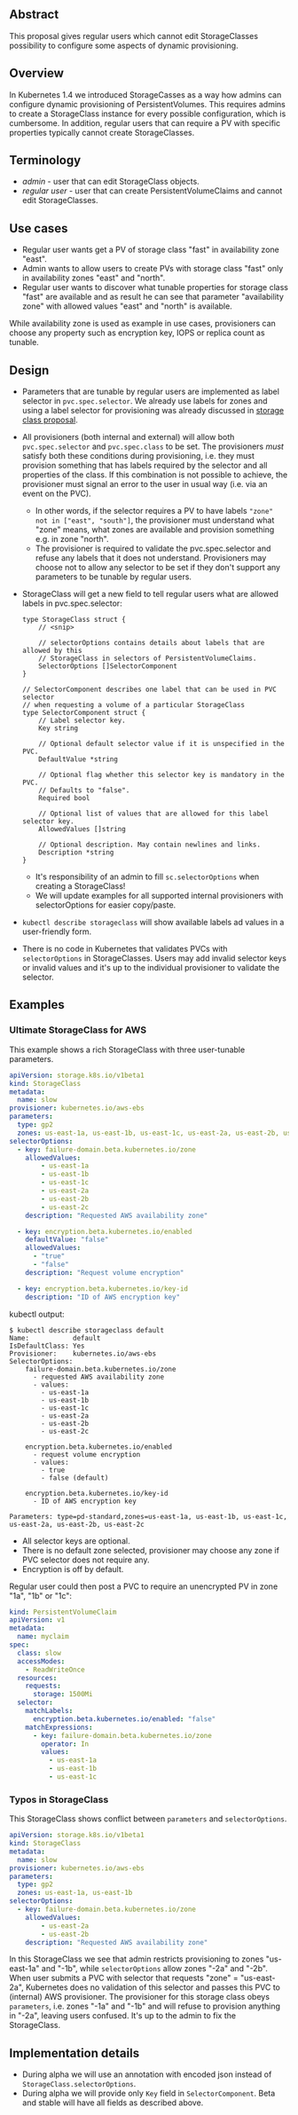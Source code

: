 ## Abstract

This proposal gives regular users which cannot edit StorageClasses possibility
to configure some aspects of dynamic provisioning.

## Overview

In Kubernetes 1.4 we introduced StorageCasses as a way how admins can configure
dynamic provisioning of PersistentVolumes. This requires admins to create
a StorageClass instance for every possible configuration, which is cumbersome.
In addition, regular users that can require a PV with specific properties
typically cannot create StorageClasses.

## Terminology

* *admin* - user that can edit StorageClass objects.
* *regular user* - user that can create PersistentVolumeClaims and cannot edit StorageClasses.

## Use cases

* Regular user wants get a PV of storage class "fast" in availability zone "east".
* Admin wants to allow users to create PVs with storage class "fast" only in availability zones "east" and "north".
* Regular user wants to discover what tunable properties for storage class "fast" are available and as result he can see that parameter "availability zone" with allowed values "east" and "north" is available.

While availability zone is used as example in use cases, provisioners can choose any property such as encryption key, IOPS or replica count as tunable.

## Design

* Parameters that are tunable by regular users are implemented as label selector in `pvc.spec.selector`. We already use labels for zones and using a label selector for provisioning was already discussed in [storage class proposal](volume-provisioning.md).
* All provisioners (both internal and external) will allow both `pvc.spec.selector` and `pvc.spec.class` to be set. The provisioners *must* satisfy both these conditions during provisioning, i.e. they must provision something that has labels required by the selector and all properties of the class. If this combination is not possible to achieve, the provisioner must signal an error to the user in usual way (i.e. via an event on the PVC).
  * In other words, if the selector requires a PV to have labels `"zone" not in ["east", "south"]`, the provisioner must understand what "zone" means, what zones are available and provision something e.g. in zone "north".
  * The provisioner is required to validate the pvc.spec.selector and refuse any labels that it does not understand. Provisioners may choose not to allow any selector to be set if they don't support any parameters to be tunable by regular users.

* StorageClass will get a new field to tell regular users what are allowed labels in pvc.spec.selector:
    ```
    type StorageClass struct {
        // <snip>

        // selectorOptions contains details about labels that are allowed by this
        // StorageClass in selectors of PersistentVolumeClaims.
        SelectorOptions []SelectorComponent
    }

    // SelectorComponent describes one label that can be used in PVC selector
    // when requesting a volume of a particular StorageClass
    type SelectorComponent struct {
        // Label selector key.
        Key string

        // Optional default selector value if it is unspecified in the PVC.
        DefaultValue *string

        // Optional flag whether this selector key is mandatory in the PVC.
        // Defaults to "false".
        Required bool

        // Optional list of values that are allowed for this label selector key.
        AllowedValues []string

        // Optional description. May contain newlines and links.
        Description *string
    }
    ```

  * It's responsibility of an admin to fill `sc.selectorOptions` when creating a StorageClass!
  * We will update examples for all supported internal provisioners with selectorOptions for easier copy/paste.

* `kubectl describe storageclass` will show available labels ad values in a user-friendly form.

* There is no code in Kubernetes that validates PVCs with `selectorOptions` in StorageClasses. Users may add invalid selector keys or invalid values and it's up to the individual provisioner to validate the selector.

## Examples

### Ultimate StorageClass for AWS
This example shows a rich StorageClass with three user-tunable parameters.

```yaml
apiVersion: storage.k8s.io/v1beta1
kind: StorageClass
metadata:
  name: slow
provisioner: kubernetes.io/aws-ebs
parameters:
  type: gp2
  zones: us-east-1a, us-east-1b, us-east-1c, us-east-2a, us-east-2b, us-east-2c
selectorOptions:
  - key: failure-domain.beta.kubernetes.io/zone
    allowedValues:
        - us-east-1a
        - us-east-1b
        - us-east-1c
        - us-east-2a
        - us-east-2b
        - us-east-2c
    description: "Requested AWS availability zone"

  - key: encryption.beta.kubernetes.io/enabled
    defaultValue: "false"
    allowedValues:
      - "true"
      - "false"
    description: "Request volume encryption"

  - key: encryption.beta.kubernetes.io/key-id
    description: "ID of AWS encryption key"
```

kubectl output:
```shell
$ kubectl describe storageclass default
Name:           default
IsDefaultClass: Yes
Provisioner:    kubernetes.io/aws-ebs
SelectorOptions:
    failure-domain.beta.kubernetes.io/zone
      - requested AWS availability zone
      - values:
        - us-east-1a
        - us-east-1b
        - us-east-1c
        - us-east-2a
        - us-east-2b
        - us-east-2c

    encryption.beta.kubernetes.io/enabled
      - request volume encryption
      - values:
        - true
        - false (default)

    encryption.beta.kubernetes.io/key-id
      - ID of AWS encryption key

Parameters: type=pd-standard,zones=us-east-1a, us-east-1b, us-east-1c, us-east-2a, us-east-2b, us-east-2c

```

* All selector keys are optional.
* There is no default zone selected, provisioner may choose any zone if PVC selector does not require any.
* Encryption is off by default.


Regular user could then post a PVC to require an unencrypted PV in zone "1a", "1b" or "1c":

```yaml
kind: PersistentVolumeClaim
apiVersion: v1
metadata:
  name: myclaim
spec:
  class: slow
  accessModes:
    - ReadWriteOnce
  resources:
    requests:
      storage: 1500Mi
  selector:
    matchLabels:
      encryption.beta.kubernetes.io/enabled: "false"
    matchExpressions:
      - key: failure-domain.beta.kubernetes.io/zone
        operator: In
        values:
          - us-east-1a
          - us-east-1b
          - us-east-1c
```

### Typos in StorageClass
This StorageClass shows conflict between `parameters` and `selectorOptions`.

```yaml
apiVersion: storage.k8s.io/v1beta1
kind: StorageClass
metadata:
  name: slow
provisioner: kubernetes.io/aws-ebs
parameters:
  type: gp2
  zones: us-east-1a, us-east-1b
selectorOptions:
  - key: failure-domain.beta.kubernetes.io/zone
    allowedValues:
        - us-east-2a
        - us-east-2b
    description: "Requested AWS availability zone"
```

In this StorageClass we see that admin restricts provisioning to zones "us-east-1a" and "-1b", while `selectorOptions` allow zones "-2a" and "-2b". When user submits a PVC with selector that requests "zone" = "us-east-2a", Kubernetes does no validation of this selector and passes this PVC to (internal) AWS provisioner. The provisioner for this storage class obeys `parameters`, i.e. zones "-1a" and "-1b" and will refuse to provision anything in "-2a", leaving users confused. It's up to the admin to fix the StorageClass.


## Implementation details

* During alpha we will use an annotation with encoded json instead of `StorageClass.selectorOptions`.
* During alpha we will provide only `Key` field in `SelectorComponent`. Beta and stable will have all fields as described above.
